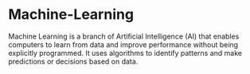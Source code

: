 # Machine-Learning
Machine Learning is a branch of Artificial Intelligence (AI) that enables computers to learn from data and improve performance without being explicitly programmed. It uses algorithms to identify patterns and make predictions or decisions based on data.
